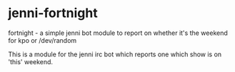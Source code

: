 jenni-fortnight
===============

fortnight - a simple jenni bot module to report  on whether it's the weekend for kpo or /dev/random

This is a module for the jenni irc bot which reports
one which show is on 'this' weekend.

